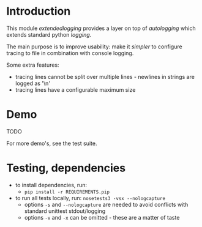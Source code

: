 # Introduction

This module *extendedlogging* provides a layer on top of *autologging* which extends standard python *logging*.

The main purpose is to improve usability: make it *simpler* to configure tracing to file in combination with console logging.

Some extra features:
* tracing lines cannot be split over multiple lines - newlines in strings are logged as '\n'
* tracing lines have a configurable maximum size


# Demo

TODO

For more demo's, see the test suite.

# Testing, dependencies

* to install dependencies, run: 
  * `pip install -r REQUIREMENTS.pip`
* to run all tests locally, run: `nosetests3 -vsx --nologcapture` 
  * options `-s` and `--nologcapture` are needed to avoid conflicts with standard unittest stdout/logging
  * options `-v` and `-x` can be omitted - these are a matter of taste


